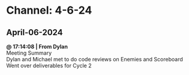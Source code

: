 # Channel: 4-6-24  
## April-06-2024  
**@ 17:14:08 | From Dylan**  
Meeting Summary  
Dylan and Michael met to do code reviews on Enemies and Scoreboard  
Went over deliverables for Cycle 2  
  
